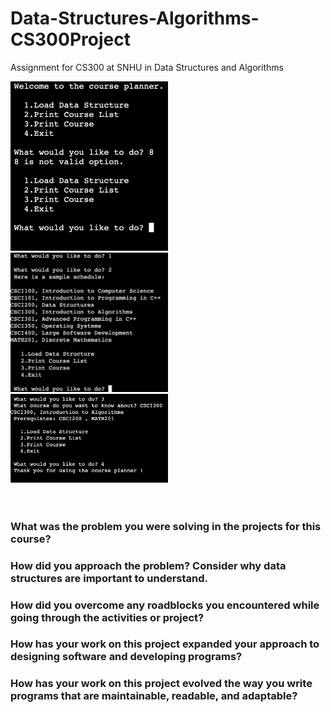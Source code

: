 # Data-Structures-Algorithms-CS300Project
Assignment for CS300 at SNHU in Data Structures and Algorithms 

<img src="images/image1.png" width="50%"> 
<img src="images/image2.png" width="50%">
<img src="images/image3.png" width="50%">
<br><br><br> 
<h3> What was the problem you were solving in the projects for this course? </h3>
<h3> How did you approach the problem? Consider why data structures are important to understand. </h3>
<h3> How did you overcome any roadblocks you encountered while going through the activities or project? </h3>
<h3> How has your work on this project expanded your approach to designing software and developing programs? </h3>

<h3> How has your work on this project evolved the way you write programs that are maintainable, readable, and adaptable? </h3>

